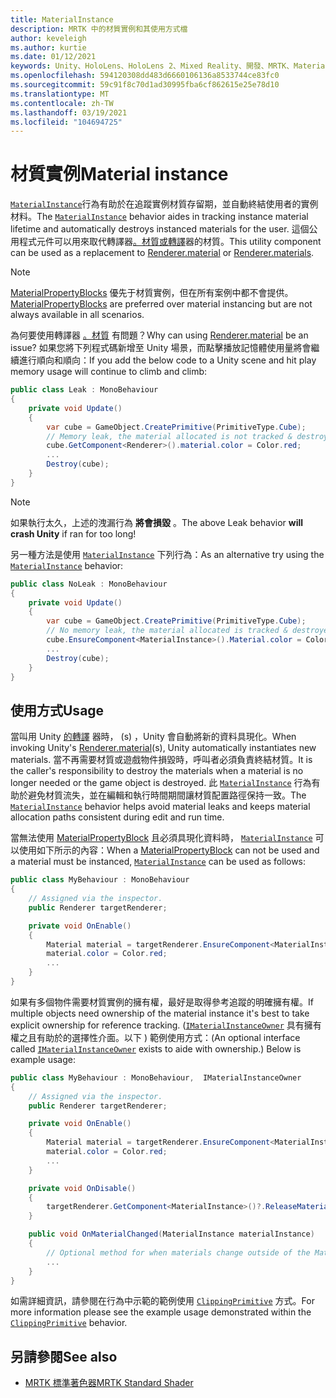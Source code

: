 ```yaml
---
title: MaterialInstance
description: MRTK 中的材質實例和其使用方式檔
author: keveleigh
ms.author: kurtie
ms.date: 01/12/2021
keywords: Unity、HoloLens、HoloLens 2、Mixed Reality、開發、MRTK、MaterialInstance、
ms.openlocfilehash: 594120308dd483d6660106136a8533744ce83fc0
ms.sourcegitcommit: 59c91f8c70d1ad30995fba6cf862615e25e78d10
ms.translationtype: MT
ms.contentlocale: zh-TW
ms.lasthandoff: 03/19/2021
ms.locfileid: "104694725"
---
```

# <a name="material-instance"></a><span data-ttu-id="b34ab-104">材質實例</span><span class="sxs-lookup"><span data-stu-id="b34ab-104">Material instance</span></span>

<span data-ttu-id="b34ab-105">[`MaterialInstance`](xref:Microsoft.MixedReality.Toolkit.Rendering.MaterialInstance)行為有助於在追蹤實例材質存留期，並自動終結使用者的實例材料。</span><span class="sxs-lookup"><span data-stu-id="b34ab-105">The [`MaterialInstance`](xref:Microsoft.MixedReality.Toolkit.Rendering.MaterialInstance) behavior aides in tracking instance material lifetime and automatically destroys instanced materials for the user.</span></span> <span data-ttu-id="b34ab-106">這個公用程式元件可以用來取代轉譯器[。材質](https://docs.unity3d.com/ScriptReference/Renderer-material.html)[或轉譯](https://docs.unity3d.com/ScriptReference/Renderer-materials.html)器的材質。</span><span class="sxs-lookup"><span data-stu-id="b34ab-106">This utility component can be used as a replacement to [Renderer.material](https://docs.unity3d.com/ScriptReference/Renderer-material.html) or [Renderer.materials](https://docs.unity3d.com/ScriptReference/Renderer-materials.html).</span></span>

> [!NOTE]
> <span data-ttu-id="b34ab-107">[MaterialPropertyBlocks](https://docs.unity3d.com/ScriptReference/MaterialPropertyBlock.html) 優先于材質實例，但在所有案例中都不會提供。</span><span class="sxs-lookup"><span data-stu-id="b34ab-107">[MaterialPropertyBlocks](https://docs.unity3d.com/ScriptReference/MaterialPropertyBlock.html) are preferred over material instancing but are not always available  in all scenarios.</span></span>

<span data-ttu-id="b34ab-108">為何要使用轉譯器 [。材質](https://docs.unity3d.com/ScriptReference/Renderer-material.html) 有問題？</span><span class="sxs-lookup"><span data-stu-id="b34ab-108">Why can using [Renderer.material](https://docs.unity3d.com/ScriptReference/Renderer-material.html) be an issue?</span></span> <span data-ttu-id="b34ab-109">如果您將下列程式碼新增至 Unity 場景，而點擊播放記憶體使用量將會繼續進行順向和順向：</span><span class="sxs-lookup"><span data-stu-id="b34ab-109">If you add the below code to a Unity scene and hit play memory usage will continue to climb and climb:</span></span>

```c#
public class Leak : MonoBehaviour
{
    private void Update()
    {
        var cube = GameObject.CreatePrimitive(PrimitiveType.Cube);
        // Memory leak, the material allocated is not tracked & destroyed.
        cube.GetComponent<Renderer>().material.color = Color.red;
        ...
        Destroy(cube);
    }
}
```

> [!NOTE]
> <span data-ttu-id="b34ab-110">如果執行太久，上述的洩漏行為 **將會損毀** 。</span><span class="sxs-lookup"><span data-stu-id="b34ab-110">The above Leak behavior **will crash Unity** if ran for too long!</span></span>

<span data-ttu-id="b34ab-111">另一種方法是使用 [`MaterialInstance`](xref:Microsoft.MixedReality.Toolkit.Rendering.MaterialInstance) 下列行為：</span><span class="sxs-lookup"><span data-stu-id="b34ab-111">As an alternative try using the [`MaterialInstance`](xref:Microsoft.MixedReality.Toolkit.Rendering.MaterialInstance) behavior:</span></span>

```c#
public class NoLeak : MonoBehaviour
{
    private void Update()
    {
        var cube = GameObject.CreatePrimitive(PrimitiveType.Cube);
        // No memory leak, the material allocated is tracked & destroyed by MaterialInstance.
        cube.EnsureComponent<MaterialInstance>().Material.color = Color.red;
        ...
        Destroy(cube);
    }
}
```

## <a name="usage"></a><span data-ttu-id="b34ab-112">使用方式</span><span class="sxs-lookup"><span data-stu-id="b34ab-112">Usage</span></span>

<span data-ttu-id="b34ab-113">當叫用 Unity [的轉譯]("https://docs.unity3d.com/ScriptReference/Renderer-material.html") 器時， (s) ，Unity 會自動將新的資料具現化。</span><span class="sxs-lookup"><span data-stu-id="b34ab-113">When invoking Unity's [Renderer.material]("https://docs.unity3d.com/ScriptReference/Renderer-material.html")(s), Unity automatically instantiates new materials.</span></span> <span data-ttu-id="b34ab-114">當不再需要材質或遊戲物件損毀時，呼叫者必須負責終結材質。</span><span class="sxs-lookup"><span data-stu-id="b34ab-114">It is the caller's responsibility to destroy the materials when a material is no longer needed or the game object is destroyed.</span></span> <span data-ttu-id="b34ab-115">此 [`MaterialInstance`](xref:Microsoft.MixedReality.Toolkit.Rendering.MaterialInstance) 行為有助於避免材質流失，並在編輯和執行時間期間讓材質配置路徑保持一致。</span><span class="sxs-lookup"><span data-stu-id="b34ab-115">The [`MaterialInstance`](xref:Microsoft.MixedReality.Toolkit.Rendering.MaterialInstance) behavior helps avoid material leaks and keeps material allocation paths consistent during edit and run time.</span></span>

<span data-ttu-id="b34ab-116">當無法使用 [MaterialPropertyBlock](https://docs.unity3d.com/ScriptReference/MaterialPropertyBlock.html) 且必須具現化資料時， [`MaterialInstance`](xref:Microsoft.MixedReality.Toolkit.Rendering.MaterialInstance) 可以使用如下所示的內容：</span><span class="sxs-lookup"><span data-stu-id="b34ab-116">When a [MaterialPropertyBlock](https://docs.unity3d.com/ScriptReference/MaterialPropertyBlock.html) can not be used and a material must be instanced, [`MaterialInstance`](xref:Microsoft.MixedReality.Toolkit.Rendering.MaterialInstance) can be used as follows:</span></span>

```c#
public class MyBehaviour : MonoBehaviour
{
    // Assigned via the inspector.
    public Renderer targetRenderer;

    private void OnEnable()
    {
        Material material = targetRenderer.EnsureComponent<MaterialInstance>().Material;
        material.color = Color.red;
        ...
    }
}
```

<span data-ttu-id="b34ab-117">如果有多個物件需要材質實例的擁有權，最好是取得參考追蹤的明確擁有權。</span><span class="sxs-lookup"><span data-stu-id="b34ab-117">If multiple objects need ownership of the material instance it's best to take explicit ownership for reference tracking.</span></span> <span data-ttu-id="b34ab-118"> ([`IMaterialInstanceOwner`](xref:Microsoft.MixedReality.Toolkit.Rendering.IMaterialInstanceOwner) 具有擁有權之且有助於的選擇性介面。以下 ) 範例使用方式：</span><span class="sxs-lookup"><span data-stu-id="b34ab-118">(An optional interface called [`IMaterialInstanceOwner`](xref:Microsoft.MixedReality.Toolkit.Rendering.IMaterialInstanceOwner) exists to aide with ownership.) Below is example usage:</span></span>

```c#
public class MyBehaviour : MonoBehaviour,  IMaterialInstanceOwner
{
    // Assigned via the inspector.
    public Renderer targetRenderer;

    private void OnEnable()
    {
        Material material = targetRenderer.EnsureComponent<MaterialInstance>().AcquireMaterial(this);
        material.color = Color.red;
        ...
    }

    private void OnDisable()
    {
        targetRenderer.GetComponent<MaterialInstance>()?.ReleaseMaterial(this)
    }

    public void OnMaterialChanged(MaterialInstance materialInstance)
    {
        // Optional method for when materials change outside of the MaterialInstance.
        ...
    }
}
```

<span data-ttu-id="b34ab-119">如需詳細資訊，請參閱在行為中示範的範例使用 [`ClippingPrimitive`](xref:Microsoft.MixedReality.Toolkit.Utilities.ClippingPrimitive) 方式。</span><span class="sxs-lookup"><span data-stu-id="b34ab-119">For more information please see the example usage demonstrated within the [`ClippingPrimitive`](xref:Microsoft.MixedReality.Toolkit.Utilities.ClippingPrimitive) behavior.</span></span>

## <a name="see-also"></a><span data-ttu-id="b34ab-120">另請參閱</span><span class="sxs-lookup"><span data-stu-id="b34ab-120">See also</span></span>

* [<span data-ttu-id="b34ab-121">MRTK 標準著色器</span><span class="sxs-lookup"><span data-stu-id="b34ab-121">MRTK Standard Shader</span></span>](../README_MRTKStandardShader.md)
